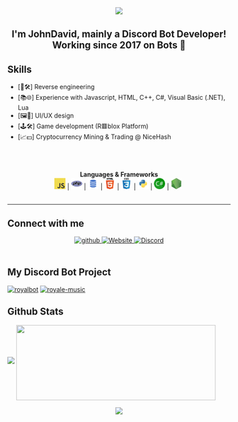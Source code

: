 <!--
**MrrVit665/MrrVit665** is a ✨ _special_ ✨ repository because its `README.md` (this file) appears on your GitHub profile.

Here are some ideas to get you started:

- 🔭 I’m currently working on ...
- 🌱 I’m currently learning ...
- 👯 I’m looking to collaborate on ...
- 🤔 I’m looking for help with ...
- 💬 Ask me about ...
- 📫 How to reach me: ...
- 😄 Pronouns: ...
- ⚡ Fun fact: ...
-->
<div align="center" style"border-radius:15px">
  <img src="https://media.discordapp.net/attachments/947175223621464144/951460103314354196/Picsart_22-03-09_18-49-59-227.jpg" style"width: 100%;border-radius:15px">
</div>    


## <div align="center">I'm JohnDavid, mainly a Discord Bot Developer! Working since 2017 on Bots 🚀</div>    
  
## Skills
- [🔄🛠️] Reverse engineering
- [📚🌐] Experience with Javascript, HTML, C++, C#, Visual Basic (.NET), Lua
- [🖼️🥰] UI/UX design
- [🕹️🛠️] Game development (R🟥blox Platform)
- [📈💵] Cryptocurrency Mining & Trading @ NiceHash
  

<br><br>
<p align="center">
	<b>Languages & Frameworks</b>
	<br>
	<code><img height="25" src="https://raw.githubusercontent.com/github/explore/80688e429a7d4ef2fca1e82350fe8e3517d3494d/topics/javascript/javascript.png"></code>&nbsp;|
	<code><img height="25" src="https://raw.githubusercontent.com/github/explore/80688e429a7d4ef2fca1e82350fe8e3517d3494d/topics/php/php.png"></code>&nbsp;|
	<code><img height="25" src="https://raw.githubusercontent.com/github/explore/80688e429a7d4ef2fca1e82350fe8e3517d3494d/topics/sql/sql.png"></code>&nbsp;|
	<code><img height="25" src="https://raw.githubusercontent.com/github/explore/80688e429a7d4ef2fca1e82350fe8e3517d3494d/topics/html/html.png"></code>&nbsp;|
	<code><img height="25" src="https://raw.githubusercontent.com/github/explore/80688e429a7d4ef2fca1e82350fe8e3517d3494d/topics/css/css.png"></code>&nbsp;|
	<code><img height="25" src="https://raw.githubusercontent.com/github/explore/80688e429a7d4ef2fca1e82350fe8e3517d3494d/topics/python/python.png"></code>&nbsp;|
	<code><img height="25" src="https://raw.githubusercontent.com/github/explore/80688e429a7d4ef2fca1e82350fe8e3517d3494d/topics/csharp/csharp.png"></code>&nbsp;|
	<code><img height="25" src="https://raw.githubusercontent.com/github/explore/80688e429a7d4ef2fca1e82350fe8e3517d3494d/topics/nodejs/nodejs.png"></code>&nbsp;
	<br><br>

---  

## Connect with me  
<div align="center">
<a href="https://github.com/MrrVit665?tab=repositories" target="_blank">
<img src=https://img.shields.io/badge/github-%2324292e.svg?&style=for-the-badge&logo=github&logoColor=white alt=github style="margin-bottom: 5px;" />
</a>
<a href="https://origamicompanybuildinstruc.weebly.com/" target="_blank">
<img src=https://img.shields.io/badge/Website-%2308090A.svg?&style=for-the-badge&logo=Website&logoColor=white alt=Website style="margin-bottom: 5px;" />
</a>
<a href="https://discord.gg/25ANHZbMps" target="_blank">
<img src=https://img.shields.io/badge/DiscordServer-%23F28032.svg?&style=for-the-badge&logo=DiscordServer&logoColor=white alt=Discord Server style="margin-bottom: 5px;" />
</a>  
</div>  
  

<br/>
  
## My Discord Bot Project
[![royalbot](https://cdn.discordapp.com/emojis/913261614084534312.png?v=1&size=64)](https://discord.com/api/oauth2/authorize?client_id=787260574551375903&permissions=36768832&redirect_uri=https%3A%2F%2Fdiscord.gg%2FvJ6AKDkWfB&response_type=code&scope=bot%20guilds.join)
[![royale-music](https://cdn.discordapp.com/emojis/913261654723158086.png?v=1&size=64)](https://discord.com/api/oauth2/authorize?client_id=906548352798306376&permissions=36768832&redirect_uri=https%3A%2F%2Fdiscord.gg%2FvJ6AKDkWfB&response_type=code&scope=bot%20guilds.join)
## Github Stats
<img src="https://github-readme-streak-stats.herokuapp.com/?user=MrrVit665&theme=dark&hide_border=true">  
<a style="text-decoration: none;" href="https://discord.gg/naUJjDSf8E">
  <img width=450 height=170 align="center" src="https://github-readme-stats.vercel.app/api?username=MrrVit665&theme=midnight-purple&show_icons=true&bg_color=0D1117&hide_border=true" />
</a>
<div align="center">
<p><a href="https://discord.gg/naUJjDSf8E">
  <img align="center" src="https://github-readme-stats.vercel.app/api/top-langs/?username=MrrVit665&hide_border=true&theme=tokyonight" />
</a>  
  
<br/><br/>

